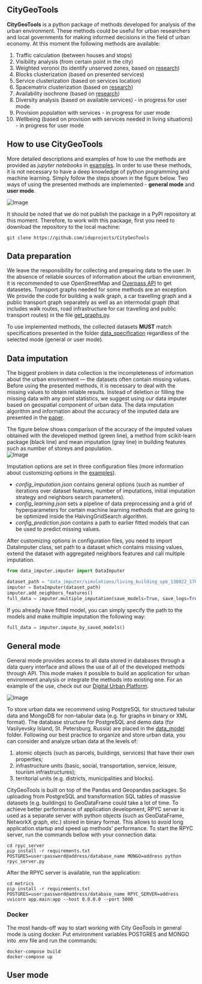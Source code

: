 ## CityGeoTools
**CityGeoTools** is a python package of methods developed for analysis of the urban environment. These  methods could be useful for urban researchers and local governments for making informed decisions in the field of urban economy. At this moment the following methods are available: 
   
1.   Traffic calculation (between houses and stops)
2.   Visibility analysis (from certain point in the city)
3.   Weighted voronoi (to identify unserved zones, based on [research](https://www.sciencedirect.com/science/article/pii/S187705092032384X))
3.   Blocks clusterization (based on presented services)
4.   Service clusterization (based on services location)
5.   Spacematrix clusterization (based on [research](https://elibrary.ru/item.asp?id=45845752))
6. Availability isochrone (based on [research]())
7.  Diversity analysis (based on available services) - in progress for user mode
8.  Provision population with services - in progress for user mode
9.  Wellbeing (based on provision with services needed in living situations) - in progress for user mode

## How to use CityGeoTools
More detailed descriptions and examples of how to use the methods are provided as *jupyter notebooks* in [examples](). In order to use these methods, it is not necessary to have a deep knowledge of python programming and machine learning. Simply follow the steps shown in the figure below. Two ways of using the presented methods are implemented - **general mode** and **user mode**.
  
![Image](https://github.com/iduprojects/CityGeoTools/blob/metrics-refactor/img/plot.png?raw=true)

It should be noted that we do not publish the package in a PyPI repository at this moment. Therefore, to work with this package, first you need to download the repository to the local machine:
```shell
git clone https://github.com/iduprojects/CityGeoTools
```

## Data preparation
We leave the responsibility for collecting and preparing data to the user. In the absence of reliable sources of information about the urban environment, it is recommended to use OpenStreetMap and [Overpass API](https://wiki.openstreetmap.org/wiki/Overpass_API) to get datasetes. Transport graphs needed for some methods are an exception. We provide the code for building a walk graph, a car travelling graph and a public transport graph separately as well as an intermodal graph (that includes walk routes, road infrastructure for car travelling and public transport routes) in the file [get_graphs.py](https://github.com/iduprojects/CityGeoTools/tree/metrics-refactor/data_collecting).

 To use implemented methods, the collected datasets **MUST** match specifications presented in the folder  [data_specification](https://github.com/iduprojects/CityGeoTools/tree/metrics-refactor/data_specification) regardless of the selected mode (general or user mode).
  
 ## Data imputation
The biggest problem in data collection is the incompleteness of information about the urban environment  — the datasets often contain missing values. Before using the presented methods, it is necessary to deal with the missing values to obtain reliable results. Instead of deletion or filling the missing data with any point statistics, we suggest using our data imputer based on geospatial component of urban data. The data imputation algorithm and information about the accuracy of the imputed data are presented in the [paper](https://link.springer.com/chapter/10.1007/978-3-031-08757-8_21).
  
The figure below shows comparison of the accuracy of the imputed values obtained with the developed method (green line), a method from scikit-learn package (black line) and mean imputation (gray line) in building features such as number of storeys and population.  
![Image](https://github.com/iduprojects/CityGeoTools/blob/metrics-refactor/img/imputer.jpg?raw=true)  
  
Imputation options are set in three configuration files (more information about customizing options in the [examples]()).
+ *config_imputation.json* contains general options (such as number of iterations over dataset features, number of imputations, initial imputation strategy and neighbors search parameters). 
+ *config_learning.json* sets a pipeline of data preprocessing and a grid of hyperparameters for certain machine learning methods that are going to be optimized inside the HalvingGridSearch algorithm.
+ *config_prediction.json* contains a path to earlier fitted models that can be used to predict missing values.

After customizing options in configuration files, you need to import DataImputer class, set path to a dataset which contains missing values, extend the dataset with aggregated neighbors features and call multiple imputation.   
```python
from data_imputer.imputer import DataImputer

dataset_path = "data_imputer/simulations/living_building_spb_130822_170502.geojson"
imputer = DataImputer(dataset_path)
imputer.add_neighbors_features()
full_data = imputer.multiple_imputation(save_models=True, save_logs=True)
```
If you already have fitted model, you can simply specify the path to the models and make multiple imputation the following way:
```python
full_data = imputer.impute_by_saved_models()
```

## General mode
General mode provides access to all data stored in databases through a data query interface and allows the use of all of the developed methods through API. This mode makes it possible to build an application for urban environment analysis or integrate the methods into existing one. For an example of the use, check out our [Digital Urban Platform]().  
  
![Image](https://github.com/iduprojects/CityGeoTools/blob/metrics-refactor/img/platform_example.png?raw=true)
  
To store urban data we recommend using PostgreSQL for structured tabular data and MongoDB for non-tabular data (e.g. for graphs in binary or XML format). The database structure for PostgreSQL and demo data (for Vasilyevsky Island, St. Petersburg, Russia) are placed in the [data_model](https://github.com/iduprojects/CityGeoTools/tree/metrics-refactor/data_model) folder. Following our best practice to organize and store urban data, you can consider and analyze urban data at the levels of:
1. atomic objects (such as parcels, buildings, services) that have their own properties;
2. infrastructure units (basic, social, transportation, service, leisure, tourism infrastructures);
3. territorial units  (e.g. districts, municipalities and blocks).  
  
CityGeoTools is built on top of the Pandas and Geopandas packages. So uploading from PostgreSQL and transformation SQL tables of massive datasets (e.g. buildings) to GeoDataFrame could take a lot of time. To achieve better performance of application development, RPYC server is used as a separate server with python objects (such as GeoDataFrame, NetworkX graph, etc.) stored in binary format. This allows to avoid long application startup and speed up methods' performance. To start the RPYC server, run the commands bellow with your connection data:
```shell
cd rpyc_server
pip install -r requirements.txt
POSTGRES=user:password@address/database_name MONGO=address python rpyc_server.py
```
After the RPYC server is available, run the application:
```shell
cd metrics
pip install -r requirements.txt
POSTGRES=user:password@address/database_name RPYC_SERVER=address uvicorn app.main:app --host 0.0.0.0 --port 5000
```
### Docker
The most hands-off way to start working with City GeoTools in general mode is using docker. Put environment variables POSTGRES and MONGO into .env file and run the commands:
```shell
docker-compose build
docker-compose up
```
  
## User mode  
  
  
